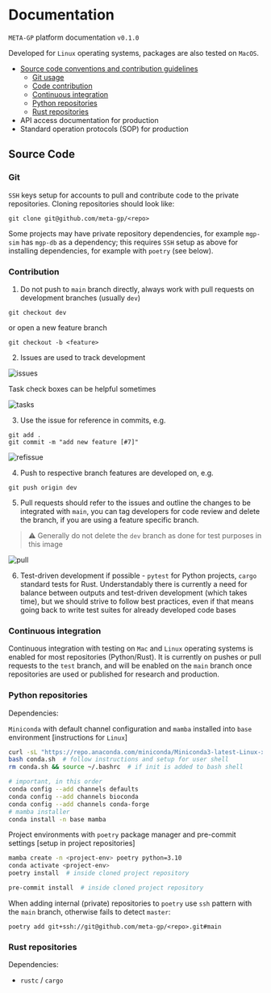 # Documentation

`META-GP` platform documentation `v0.1.0`

Developed for `Linux` operating systems, packages are also tested on `MacOS`.

- [Source code conventions and contribution guidelines](#source-code)
  - [Git usage](#git)
  - [Code contribution](#contribution)
  - [Continuous integration](#continuous-integration)
  - [Python repositories](#python-repositories)
  - [Rust repositories](#rust-repositories)
- API access documentation for production
- Standard operation protocols (SOP) for production

## Source Code

### Git

`SSH` keys setup for accounts to pull and contribute code to the private repositories. Cloning repositories should look like:

```
git clone git@github.com/meta-gp/<repo>
```

Some projects may have private repository dependencies, for example `mgp-sim` has `mgp-db` as a dependency; this requires `SSH` setup as above for installing dependencies, for example with `poetry` (see below).


### Contribution

1. Do not push to `main` branch directly, always work with pull requests on development branches (usually `dev`)

```
git checkout dev
```

or open a new feature branch

```
git checkout -b <feature>
```

2. Issues are used to track development

![issues](https://user-images.githubusercontent.com/12873366/154821287-0aaa4faf-931c-4136-b845-0e2e16f6c7ba.png)

Task check boxes can be helpful sometimes

![tasks](https://user-images.githubusercontent.com/12873366/154821326-7930479d-8ec9-4b05-b7fd-868d91666b17.png)


3. Use the issue for reference in commits, e.g.

```
git add .
git commit -m "add new feature [#7]"
```

![refissue](https://user-images.githubusercontent.com/12873366/154821338-f34b0e85-94e8-4db4-a848-2a72edd25965.png)


4. Push to respective branch features are developed on, e.g.

```
git push origin dev
```

5. Pull requests should refer to the issues and outline the changes to be integrated with `main`, you can tag developers for code review and delete the branch, if you are using a feature specific branch.

> ⚠️ Generally do not delete the `dev` branch as done for test purposes in this image

![pull](https://user-images.githubusercontent.com/12873366/154821391-df314c92-cca5-475a-a086-a9ea45f89d21.png)


6. Test-driven development if possible - `pytest` for Python projects, `cargo` standard tests for Rust. Understandably there is currently a need for balance between outputs and test-driven development (which takes time), but we should strive to follow best practices, even if that means going back to write test suites for already developed code bases

### Continuous integration


Continuous integration with testing on `Mac` and `Linux` operating systems is enabled for most repositories (Python/Rust). It is currently on pushes or pull requests to the `test` branch, and will be enabled on the `main` branch once repositories are used or published for research and production.


### Python repositories

Dependencies:

`Miniconda` with default channel configuration and `mamba` installed into `base` environment [instructions for `Linux`]

```bash
curl -sL "https://repo.anaconda.com/miniconda/Miniconda3-latest-Linux-x86_64.sh" > conda.sh
bash conda.sh  # follow instructions and setup for user shell
rm conda.sh && source ~/.bashrc  # if init is added to bash shell

# important, in this order
conda config --add channels defaults
conda config --add channels bioconda
conda config --add channels conda-forge
# mamba installer
conda install -n base mamba 
```

Project environments with `poetry` package manager and pre-commit settings [setup in project repositories]

```bash
mamba create -n <project-env> poetry python=3.10
conda activate <project-env>
poetry install  # inside cloned project repository

pre-commit install  # inside cloned project repository
```

When adding internal (private) repositories to `poetry` use `ssh` pattern with the `main` branch, otherwise fails to detect `master`:

```
poetry add git+ssh://git@github.com/meta-gp/<repo>.git#main
```

### Rust repositories

Dependencies:

* `rustc` / `cargo`

